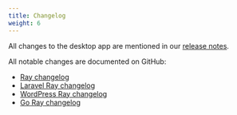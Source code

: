 ```yaml
---
title: Changelog
weight: 6
---
```


All changes to the desktop app are mentioned in our [release notes](https://spatie.be/products/ray/release-notes).

All notable changes are documented on GitHub:

- [Ray changelog](https://github.com/spatie/ray/blob/master/CHANGELOG.md)
- [Laravel Ray changelog](https://github.com/spatie/laravel-ray/blob/master/CHANGELOG.md)
- [WordPress Ray changelog](https://github.com/spatie/wordpress-ray/blob/master/CHANGELOG.md)
- [Go Ray changelog](https://github.com/octoper/go-ray/blob/main/CHANGELOG.md)
